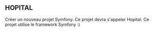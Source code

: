 HOPITAL
------

Créer un nouveau projet Symfony. Ce projet devra s'appeler Hopital.
Ce projet utilise le framework Symfony :)